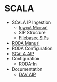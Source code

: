 # SCALA

* SCALA IP Ingestion
  - [Ingest Manual](https://github.com/Automatic-Ingest-Digital-Archives/SCALA/blob/main/SCALA%20IP%20Ingest%20Manual.md)
  - SIP Structure
  - [Filebased SIPs](https://github.com/Automatic-Ingest-Digital-Archives/SCALA/blob/main/Filebased%20SIPs.md)
* [RODA Manual](https://github.com/Automatic-Ingest-Digital-Archives/SCALA/blob/main/RODA.md)
* RODA Configuration
* [SCALA AIP](https://github.com/Automatic-Ingest-Digital-Archives/SCALA/blob/main/AIP%20Interpretation%20Manual.md)
* Configuration
  - [RODA-In](https://github.com/Automatic-Ingest-Digital-Archives/SCALA/blob/main/RODA-In.md)
* Documentation
  - [DAV AIP](https://github.com/Automatic-Ingest-Digital-Archives/SCALA/blob/main/DAV%20AIP.md)
